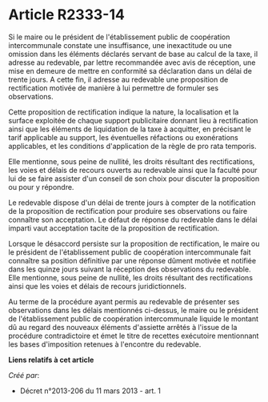 # Article R2333-14

Si le maire ou le président de l'établissement public de coopération intercommunale constate une insuffisance, une
inexactitude ou une omission dans les éléments déclarés servant de base au calcul de la taxe, il adresse au redevable, par
lettre recommandée avec avis de réception, une mise en demeure de mettre en conformité sa déclaration dans un délai de trente
jours. A cette fin, il adresse au redevable une proposition de rectification motivée de manière à lui permettre de formuler
ses observations. 

Cette proposition de rectification indique la nature, la localisation et la surface exploitée de chaque support publicitaire
donnant lieu à rectification ainsi que les éléments de liquidation de la taxe à acquitter, en précisant le tarif applicable
au support, les éventuelles réfactions ou exonérations applicables, et les conditions d'application de la règle de pro rata
temporis. 

Elle mentionne, sous peine de nullité, les droits résultant des rectifications, les voies et délais de recours ouverts au
redevable ainsi que la faculté pour lui de se faire assister d'un conseil de son choix pour discuter la proposition ou pour y
répondre. 

Le redevable dispose d'un délai de trente jours à compter de la notification de la proposition de rectification pour produire
ses observations ou faire connaître son acceptation. Le défaut de réponse du redevable dans le délai imparti vaut acceptation
tacite de la proposition de rectification. 

Lorsque le désaccord persiste sur la proposition de rectification, le maire ou le président de l'établissement public de
coopération intercommunale fait connaître sa position définitive par une réponse dûment motivée et notifiée dans les quinze
jours suivant la réception des observations du redevable. Elle mentionne, sous peine de nullité, les droits résultant des
rectifications ainsi que les voies et délais de recours juridictionnels. 

Au terme de la procédure ayant permis au redevable de présenter ses observations dans les délais mentionnés ci-dessus, le
maire ou le président de l'établissement public de coopération intercommunale liquide le montant dû au regard des nouveaux
éléments d'assiette arrêtés à l'issue de la procédure contradictoire et émet le titre de recettes exécutoire mentionnant les
bases d'imposition retenues à l'encontre du redevable.

**Liens relatifs à cet article**

_Créé par_:

  - Décret n°2013-206 du 11 mars 2013 - art. 1
